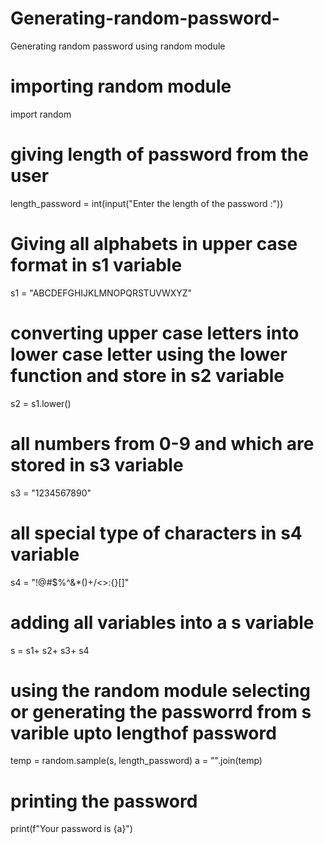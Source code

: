 # Generating-random-password-
Generating random password  using random module

# importing random module
import random
# giving length of password from the user
length_password = int(input("Enter the length of the password :"))
# Giving all alphabets in upper case format in s1 variable
s1 = "ABCDEFGHIJKLMNOPQRSTUVWXYZ"
# converting upper case letters into lower case letter using the lower function and store in s2 variable
s2 = s1.lower()
# all numbers from 0-9 and which are stored in s3 variable
s3 = "1234567890"
# all special type of characters in s4 variable
s4 = "!@#$%^&*()+/<>:{}[]"
# adding all variables into a s variable
s = s1+ s2+ s3+ s4
# using the random module selecting or generating the passworrd from s varible upto lengthof password
temp = random.sample(s, length_password)
a = "".join(temp)
# printing the password
print(f"Your password is {a}")
